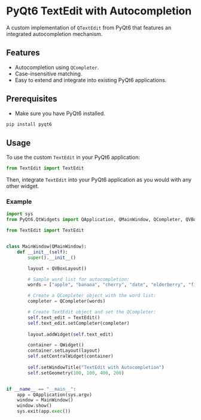 # PyQt6 TextEdit with Autocompletion

A custom implementation of `QTextEdit` from PyQt6 that features an integrated autocompletion mechanism.

## Features

- Autocompletion using `QCompleter`.
- Case-insensitive matching.
- Easy to extend and integrate into existing PyQt6 applications.

## Prerequisites

- Make sure you have PyQt6 installed.

```bash
pip install pyqt6
```

## Usage
To use the custom `TextEdit` in your PyQt6 application:

```python
from TextEdit import TextEdit
```

Then, integrate `TextEdit` into your PyQt6 application as you would with any other widget.

### Example

```python
import sys
from PyQt6.QtWidgets import QApplication, QMainWindow, QCompleter, QVBoxLayout, QWidget

from TextEdit import TextEdit


class MainWindow(QMainWindow):
    def __init__(self):
        super().__init__()

        layout = QVBoxLayout()

        # Sample word list for autocompletion:
        words = ["apple", "banana", "cherry", "date", "elderberry", "fig", "grape"]

        # Create a QCompleter object with the word list:
        completer = QCompleter(words)

        # Create TextEdit object and set the QCompleter:
        self.text_edit = TextEdit()
        self.text_edit.setCompleter(completer)
        
        layout.addWidget(self.text_edit)

        container = QWidget()
        container.setLayout(layout)
        self.setCentralWidget(container)
        
        self.setWindowTitle("TextEdit with Autocompletion")
        self.setGeometry(100, 100, 400, 200)


if __name__ == "__main__":
    app = QApplication(sys.argv)
    window = MainWindow()
    window.show()
    sys.exit(app.exec())

```